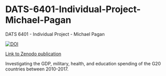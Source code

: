 # DATS-6401-Individual-Project-Michael-Pagan
DATS 6401 - Individual Project - Michael Pagan

[![DOI](https://zenodo.org/badge/DOI/10.5281/zenodo.3891716.svg)](https://doi.org/10.5281/zenodo.3891716)

[Link to Zenodo publication](https://doi.org/10.5281/zenodo.3891716)

Investigating the GDP, military, health, and education spending of the G20 countries between 2010-2017.
